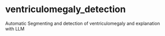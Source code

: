 # ventriculomegaly_detection
Automatic Segmenting and detection of ventriculomegaly and explanation with LLM
